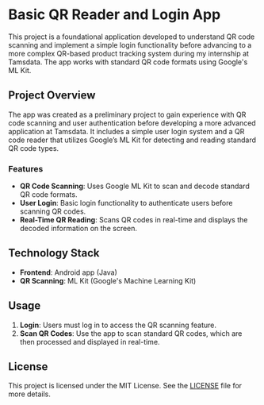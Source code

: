 # Basic QR Reader and Login App

This project is a foundational application developed to understand QR code scanning and implement a simple login functionality before advancing to a more complex QR-based product tracking system during my internship at Tamsdata. The app works with standard QR code formats using Google's ML Kit.

## Project Overview

The app was created as a preliminary project to gain experience with QR code scanning and user authentication before developing a more advanced application at Tamsdata. It includes a simple user login system and a QR code reader that utilizes Google’s ML Kit for detecting and reading standard QR code types.

### Features

- **QR Code Scanning**: Uses Google ML Kit to scan and decode standard QR code formats.
- **User Login**: Basic login functionality to authenticate users before scanning QR codes.
- **Real-Time QR Reading**: Scans QR codes in real-time and displays the decoded information on the screen.

## Technology Stack

- **Frontend**: Android app (Java)
- **QR Scanning**: ML Kit (Google's Machine Learning Kit)

## Usage

1. **Login**: Users must log in to access the QR scanning feature.
2. **Scan QR Codes**: Use the app to scan standard QR codes, which are then processed and displayed in real-time.

## License

This project is licensed under the MIT License. See the [LICENSE](LICENSE) file for more details.
